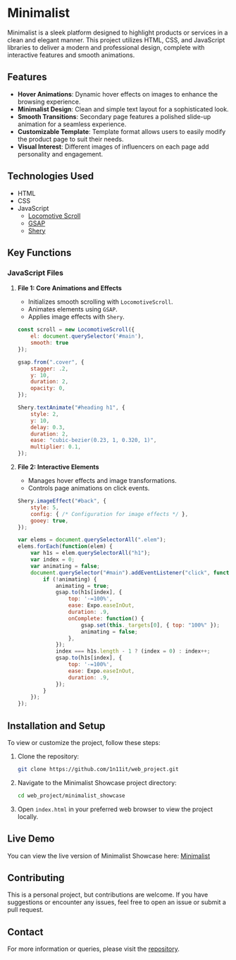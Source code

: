 # Minimalist

Minimalist is a sleek platform designed to highlight products or services in a clean and elegant manner. This project utilizes HTML, CSS, and JavaScript libraries to deliver a modern and professional design, complete with interactive features and smooth animations.

## Features

- **Hover Animations**: Dynamic hover effects on images to enhance the browsing experience.
- **Minimalist Design**: Clean and simple text layout for a sophisticated look.
- **Smooth Transitions**: Secondary page features a polished slide-up animation for a seamless experience.
- **Customizable Template**: Template format allows users to easily modify the product page to suit their needs.
- **Visual Interest**: Different images of influencers on each page add personality and engagement.

## Technologies Used

- HTML
- CSS
- JavaScript
  - [Locomotive Scroll](https://github.com/locomotivemtl/locomotive-scroll)
  - [GSAP](https://greensock.com/gsap/)
  - [Shery](https://github.com/aayushchouhan24/sheryjs/)

## Key Functions

### JavaScript Files

1. **File 1: Core Animations and Effects**
   - Initializes smooth scrolling with `LocomotiveScroll`.
   - Animates elements using `GSAP`.
   - Applies image effects with `Shery`.

   ```javascript
   const scroll = new LocomotiveScroll({
       el: document.querySelector('#main'),
       smooth: true
   });

   gsap.from(".cover", {
       stagger: .2,
       y: 10,
       duration: 2,
       opacity: 0,
   });

   Shery.textAnimate("#heading h1", {
       style: 2,
       y: 10,
       delay: 0.3,
       duration: 2,
       ease: "cubic-bezier(0.23, 1, 0.320, 1)",
       multiplier: 0.1,
   });
   ```

2. **File 2: Interactive Elements**
   - Manages hover effects and image transformations.
   - Controls page animations on click events.

   ```javascript
   Shery.imageEffect("#back", {
       style: 5,
       config: { /* Configuration for image effects */ },
       gooey: true,
   });

   var elems = document.querySelectorAll(".elem");
   elems.forEach(function(elem) {
       var h1s = elem.querySelectorAll("h1");
       var index = 0;
       var animating = false;
       document.querySelector("#main").addEventListener("click", function() {
           if (!animating) {
               animating = true;
               gsap.to(h1s[index], {
                   top: '-=100%',
                   ease: Expo.easeInOut,
                   duration: .9,
                   onComplete: function() {
                       gsap.set(this._targets[0], { top: "100%" });
                       animating = false;
                   },
               });
               index === h1s.length - 1 ? (index = 0) : index++;
               gsap.to(h1s[index], {
                   top: '-=100%',
                   ease: Expo.easeInOut,
                   duration: .9,
               });
           }
       });
   });
   ```

## Installation and Setup

To view or customize the project, follow these steps:

1. Clone the repository:
   ```bash
   git clone https://github.com/1n11it/web_project.git
   ```
2. Navigate to the Minimalist Showcase project directory:
   ```bash
   cd web_project/minimalist_showcase
   ```
3. Open `index.html` in your preferred web browser to view the project locally.

## Live Demo

You can view the live version of Minimalist Showcase here: [Minimalist](https://minimalist-369.netlify.app/)

## Contributing

This is a personal project, but contributions are welcome. If you have suggestions or encounter any issues, feel free to open an issue or submit a pull request.

## Contact

For more information or queries, please visit the [repository](https://github.com/1n11it/web_project).
